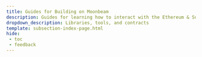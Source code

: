 ```yaml
---
title: Guides for Building on Moonbeam
description: Guides for learning how to interact with the Ethereum & Substrate APIs to deploy, verify, and interact with contracts, and build DApps on Moonbeam. 
dropdown_description: Libraries, tools, and contracts
template: subsection-index-page.html
hide: 
 - toc
 - feedback
---
```

